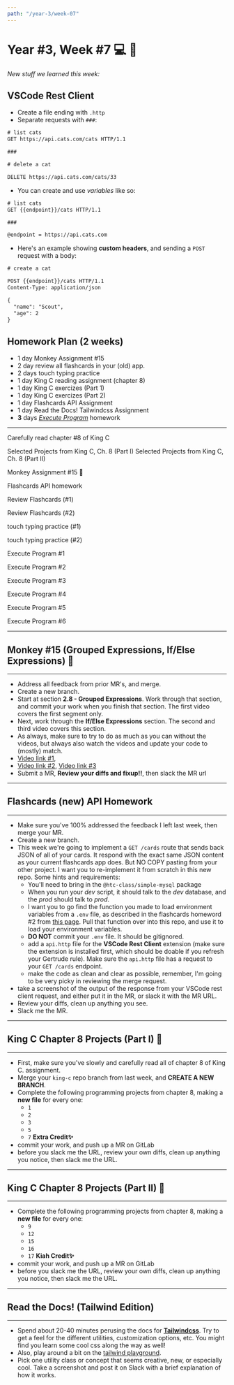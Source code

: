 ```yaml
---
path: "/year-3/week-07"
---
```


# Year #3, Week #7 💻 🏉

_New stuff we learned this week:_

## VSCode Rest Client

- Create a file ending with `.http`
- Separate requests with `###`:

```txt
# list cats
GET https://api.cats.com/cats HTTP/1.1

###

# delete a cat

DELETE https://api.cats.com/cats/33
```

- You can create and use _variables_ like so:

```txt
# list cats
GET {{endpoint}}/cats HTTP/1.1

###

@endpoint = https://api.cats.com
```

- Here's an example showing **custom headers**, and sending a `POST` request
  with a body:

```txt
# create a cat

POST {{endpoint}}/cats HTTP/1.1
Content-Type: application/json

{
  "name": "Scout",
  "age": 2
}
```

## Homework Plan (2 weeks)

- 1 day Monkey Assignment #15
- 2 day review all flashcards in your (old) app.
- 2 days touch typing practice
- 1 day King C reading assignment (chapter 8)
- 1 day King C exercizes (Part 1)
- 1 day King C exercizes (Part 2)
- 1 day Flashcards API Assignment
- 1 day Read the Docs! Tailwindcss Assignment
- **3** days [_Execute Program_](https://www.executeprogram.com) homework

---

<Checkable id="read-king">Carefully read chapter #8 of King C</Checkable>

<Checkable id="king-8a">
  Selected Projects from King C, Ch. 8 (Part I)
</Checkable>

<Checkable id="king-8b">
  Selected Projects from King C, Ch. 8 (Part II)
</Checkable>

<Checkable id="monkey-13">Monkey Assignment #15 🐒</Checkable>

<Checkable id="f2">Flashcards API homework</Checkable>

<Checkable id="flash-review">Review Flashcards (#1)</Checkable>

<Checkable id="flash-review-2">Review Flashcards (#2)</Checkable>

<Checkable id="typing">touch typing practice (#1)</Checkable>

<Checkable id="typing-2">touch typing practice (#2)</Checkable>

<Checkable id="xp-1">Execute Program #1</Checkable>

<Checkable id="xp-2">Execute Program #2</Checkable>

<Checkable id="xp-3">Execute Program #3</Checkable>

<Checkable id="xp-4">Execute Program #4</Checkable>

<Checkable id="xp-5">Execute Program #5</Checkable>

<Checkable id="xp-6">Execute Program #6</Checkable>

---

## Monkey #15 (Grouped Expressions, If/Else Expressions) 🐒

---

- Address all feedback from prior MR's, and merge.
- Create a new branch.
- Start at section **2.8 - Grouped Expressions**. Work through that section, and
  commit your work when you finish that section. The first video covers the
  first segment only.
- Next, work through the **If/Else Expressions** section. The second and third
  video covers this section.
- As always, make sure to try to do as much as you can without the videos, but
  always also watch the videos and update your code to (mostly) match.
- [Video link #1](http://jared.howtocomputer.link/monkey/22--2.8-grouped-expressions.mp4),
- [Video link #2](http://jared.howtocomputer.link/monkey/23--2.8-if-else-pt-1.mp4),
  [Video link #3](http://jared.howtocomputer.link/monkey/24--2.8-if-else-pt-2.mp4)
- Submit a MR, **Review your diffs and fixup!!**, then slack the MR url

---

## Flashcards (new) API Homework

---

- Make sure you've 100% addressed the feedback I left last week, then merge your
  MR.
- Create a new branch.
- This week we're going to implement a `GET /cards` route that sends back JSON
  of all of your cards. It respond with the exact same JSON content as your
  current flashcards app does. But NO COPY pasting from your other project. I
  want you to re-implement it from scratch in this new repo. Some hints and
  requirements:
  - You'll need to bring in the `@htc-class/simple-mysql` package
  - When you run your _dev_ script, it should talk to the _dev_ database, and
    the _prod_ should talk to _prod_.
  - I want you to go find the function you made to load environment variables
    from a `.env` file, as described in the flashcards homeword #2 from
    [this page](https://homework.howtocomputer.link/year-2/week-24). Pull that
    function over into this repo, and use it to load your environment variables.
  - **DO NOT** commit your `.env` file. It should be gitignored.
  - add a `api.http` file for the **VSCode Rest Client** extension (make sure
    the extension is installed first, which should be doable if you refresh your
    Gertrude rule). Make sure the `api.http` file has a request to your
    `GET /cards` endpoint.
  - make the code as clean and clear as possible, remember, I'm going to be very
    picky in reviewing the merge request.
- take a screenshot of the output of the response from your VSCode rest client
  request, and either put it in the MR, or slack it with the MR URL.
- Review your diffs, clean up anything you see.
- Slack me the MR.

---

## King C Chapter 8 Projects (Part I) 👑

---

- First, make sure you've slowly and carefully read all of chapter 8 of King C.
  assignment.
- Merge your `king-c` repo branch from last week, and **CREATE A NEW BRANCH**.
- Complete the following programming projects from chapter 8, making a **new
  file** for every one:
  - `1`
  - `2`
  - `3`
  - `5`
  - `7` **Extra Credit✨**
- commit your work, and push up a MR on GitLab
- before you slack me the URL, review your own diffs, clean up anything you
  notice, then slack me the URL.

---

## King C Chapter 8 Projects (Part II) 👑

---

- Complete the following programming projects from chapter 8, making a **new
  file** for every one:
  - `9`
  - `12`
  - `15`
  - `16`
  - `17` **Kiah Credit✨**
- commit your work, and push up a MR on GitLab
- before you slack me the URL, review your own diffs, clean up anything you
  notice, then slack me the URL.

---

## Read the Docs! (Tailwind Edition)

---

- Spend about 20-40 minutes perusing the docs for
  [**Tailwindcss**](https://tailwindcss.com/). Try to get a feel for the
  different utilities, customization options, etc. You might find you learn some
  cool css along the way as well!
- Also, play around a bit on the
  [tailwind playground](https://play.tailwindcss.com).
- Pick one utility class or concept that seems creative, new, or especially
  cool. Take a screenshot and post it on Slack with a brief explanation of how
  it works.

